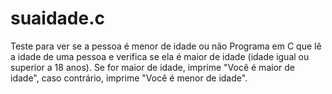 # suaidade.c
Teste para ver se a pessoa é menor de idade ou não 
Programa em C que lê a idade de uma pessoa e verifica se ela é maior de idade (idade igual ou superior a 18 anos). Se for maior de idade, imprime "Você é maior de idade", caso contrário, imprime "Você é menor de idade". 
